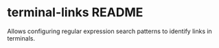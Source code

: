 # terminal-links README

Allows configuring regular expression search patterns to identify links in terminals.
